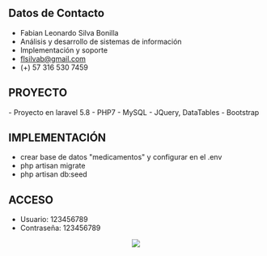 ## Datos de Contacto
- Fabian Leonardo Silva Bonilla
- Análisis y desarrollo de sistemas de información
- Implementación y soporte
- flsilvab@gmail.com
- (+) 57 316 530 7459

## PROYECTO
<p>
- Proyecto en laravel 5.8
- PHP7
- MySQL
- JQuery, DataTables
- Bootstrap
</p>

## IMPLEMENTACIÓN
- crear base de datos "medicamentos" y configurar en el .env
- php artisan migrate
- php artisan db:seed

## ACCESO
- Usuario:    123456789
- Contraseña: 123456789

<p align="center"><img src="https://styde.net/wp-content/uploads/2019/02/laravel-5-8.jpg"></p>
